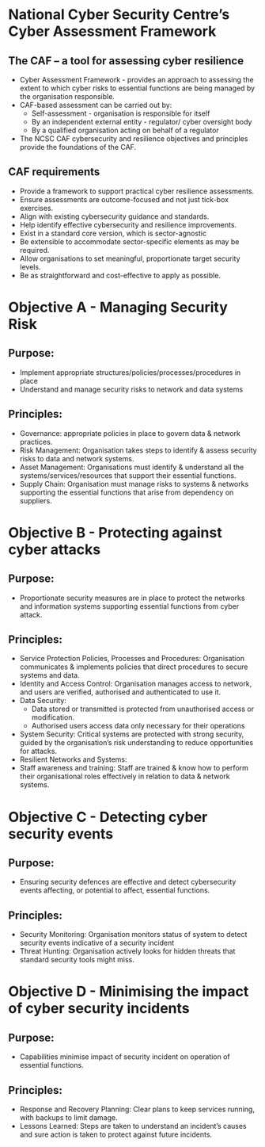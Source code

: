 # National Cyber Security Centre’s Cyber Assessment Framework

## The CAF – a tool for assessing cyber resilience
- Cyber Assessment Framework - provides an approach to assessing the extent to which cyber risks to essential functions are being managed by the organisation responsible.
- CAF-based assessment can be carried out by:
    - Self-assessment - organisation is responsible for itself
    - By an independent external entity - regulator/ cyber oversight body
    - By a qualified organisation acting on behalf of a regulator
- The NCSC CAF cybersecurity and resilience objectives and principles provide the foundations of the CAF.

## CAF requirements
- Provide a framework to support practical cyber resilience assessments.
- Ensure assessments are outcome-focused and not just tick-box exercises.
- Align with existing cybersecurity guidance and standards.
- Help identify effective cybersecurity and resilience improvements.
- Exist in a standard core version, which is sector-agnostic
- Be extensible to accommodate sector-specific elements as may be required.
- Allow organisations to set meaningful, proportionate target security levels.
- Be as straightforward and cost-effective to apply as possible.


# Objective A - Managing Security Risk
## Purpose:
- Implement appropriate structures/policies/processes/procedures in place
- Understand and manage security risks to network and data systems

## Principles:
- Governance: appropriate policies in place to govern data & network practices.
- Risk Management: Organisation takes steps to identify & assess security risks to data and network systems.
- Asset Management: Organisations must identify & understand all the systems/services/resources that support their essential functions.
- Supply Chain: Organisation must manage risks to systems & networks supporting the essential functions that arise from dependency on suppliers.



# Objective B - Protecting against cyber attacks
## Purpose:
- Proportionate security measures are in place to protect the networks and information systems supporting essential functions from cyber attack. 

## Principles:
- Service Protection Policies, Processes and Procedures: Organisation communicates & implements policies that direct procedures to secure systems and data.
- Identity and Access Control: Organisation manages access to network, and users are verified, authorised and authenticated to use it.
- Data Security: 
    - Data stored or transmitted is protected from unauthorised access or modification.
    - Authorised users access data only necessary for their operations 
- System Security: Critical systems are protected with strong security, guided by the organisation’s risk understanding to reduce opportunities for attacks.
- Resilient Networks and Systems: 
- Staff awareness and training: Staff are trained & know how to perform their organisational roles effectively in relation to data & network systems.


# Objective C - Detecting cyber security events
## Purpose:
- Ensuring security defences are effective and detect cybersecurity events affecting, or potential to affect, essential functions.

## Principles:
- Security Monitoring: Organisation monitors status of system to detect security events indicative of a security incident
- Threat Hunting: Organisation actively looks for hidden threats that standard security tools might miss.



# Objective D - Minimising the impact of cyber security incidents
## Purpose:
- Capabilities minimise impact of security incident on operation of essential functions.

## Principles:
- Response and Recovery Planning: Clear plans to keep services running, with backups to limit damage.
- Lessons Learned: Steps are taken to understand an incident’s causes and sure action is taken to protect against future incidents.